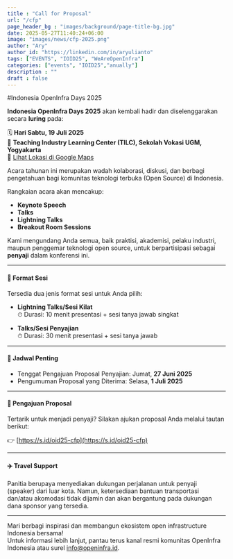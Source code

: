```yaml
---
title : "Call for Proposal"
url: "/cfp"
page_header_bg : "images/background/page-title-bg.jpg"
date: 2025-05-27T11:40:24+06:00
image: "images/news/cfp-2025.png"
author: "Ary"
author_id: "https://linkedin.com/in/aryulianto"
tags: ["EVENTS", "IOID25", "WeAreOpenInfra"]
categories: ["events", "IOID25","anually"]
description : ""
draft : false
---
```

#Indonesia OpenInfra Days 2025

**Indonesia OpenInfra Days 2025** akan kembali hadir dan diselenggarakan secara **luring** pada:

🗓 **Hari Sabtu, 19 Juli 2025**  
📍 **Teaching Industry Learning Center (TILC), Sekolah Vokasi UGM, Yogyakarta**  
📌 [Lihat Lokasi di Google Maps](https://maps.app.goo.gl/s1FmrFBvEwKpaiPR7)

Acara tahunan ini merupakan wadah kolaborasi, diskusi, dan berbagi pengetahuan bagi komunitas teknologi terbuka (Open Source) di Indonesia. 

Rangkaian acara akan mencakup:
- **Keynote Speech**
- **Talks**
- **Lightning Talks**
- **Breakout Room Sessions**

Kami mengundang Anda semua, baik praktisi, akademisi, pelaku industri, maupun penggemar teknologi open source, untuk berpartisipasi sebagai **penyaji** dalam konferensi ini.

---

#### 🎤 Format Sesi

Tersedia dua jenis format sesi untuk Anda pilih:

- **Lightning Talks/Sesi Kilat**  
  ⏱ Durasi: 10 menit presentasi + sesi tanya jawab singkat  

- **Talks/Sesi Penyajian**  
  ⏱ Durasi: 30 menit presentasi + sesi tanya jawab  

---

#### 📆 Jadwal Penting

- Tenggat Pengajuan Proposal Penyajian: Jumat, **27 Juni 2025**  
- Pengumuman Proposal yang Diterima: Selasa, **1 Juli 2025**

---

#### 📩 Pengajuan Proposal

Tertarik untuk menjadi penyaji?   Silakan ajukan proposal Anda melalui tautan berikut:

👉 [https://s.id/oid25-cfp](https://s.id/oid25-cfp)

---

#### ✈️ Travel Support
Panitia berupaya menyediakan dukungan perjalanan untuk penyaji (speaker) dari luar kota. Namun, ketersediaan bantuan transportasi dan/atau akomodasi tidak dijamin dan akan bergantung pada dukungan dana sponsor yang tersedia.

---

Mari berbagi inspirasi dan membangun ekosistem open infrastructure Indonesia bersama!  
Untuk informasi lebih lanjut, pantau terus kanal resmi komunitas OpenInfra Indonesia atau surel info@openinfra.id.
